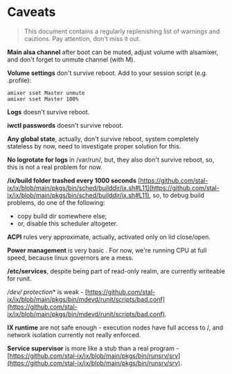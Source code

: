# Caveats

> This document contains a regularly replenishing list of warnings and cautions. Pay attention, don't miss it out.

<!-- {% raw %} -->

**Main alsa channel** after boot can be muted, adjust volume with alsamixer, and don't forget to unmute channel (with M).

**Volume settings** don't survive reboot. Add to your session script (e.g. .profile):

```shell
amixer sset Master unmute
amixer sset Master 100%
```

**Logs** doesn't survive reboot.

**iwctl passwords** doesn't survive reboot.

**Any global state**, actually, don't survive reboot, system completely stateless by now, need to investigate proper solution for this.

**No logrotate for logs** in /var/run/, but, they also don't survive reboot, so, this is not a real problem for now.

**/ix/build folder trashed every 1000 seconds** [https://github.com/stal-ix/ix/blob/main/pkgs/bin/sched/builddir/ix.sh#L11](https://github.com/stal-ix/ix/blob/main/pkgs/bin/sched/builddir/ix.sh#L11), so, to debug build problems, do one of the following:  
* copy build dir somewhere else;
* or, disable this scheduler altogeter.

**ACPI** rules very approximate, actually, activated only on lid close/open.

**Power management** is very basic . For now, we're running CPU at full speed, because linux governors are a mess.

**/etc/services**, despite being part of read-only realm, are currently writeable for runit.

**/dev/* protection** is weak - [https://github.com/stal-ix/ix/blob/main/pkgs/bin/mdevd/runit/scripts/bad.conf](https://github.com/stal-ix/ix/blob/main/pkgs/bin/mdevd/runit/scripts/bad.conf).

**IX runtime** are not safe enough - execution nodes have full access to /, and network isolation currently not really enforced.

**Service supervisor** is more like a stub than a real program - [https://github.com/stal-ix/ix/blob/main/pkgs/bin/runsrv/srv](https://github.com/stal-ix/ix/blob/main/pkgs/bin/runsrv/srv).

<!-- {% endraw %} -->
